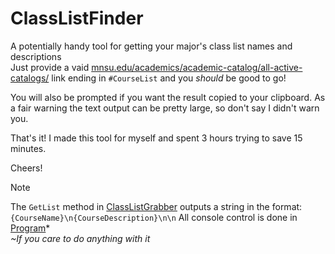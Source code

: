 # ClassListFinder
A potentially handy tool for getting your major's class list names and descriptions</br>
Just provide a vaid [mnsu.edu/academics/academic-catalog/all-active-catalogs/](mnsu.edu/academics/academic-catalog/all-active-catalogs) link ending in `#CourseList` and you _should_ be good to go!

You will also be prompted if you want the result copied to your clipboard.
As a fair warning the text output can be pretty large, so don't say I didn't warn you.

That's it! I made this tool for myself and spent 3 hours trying to save 15 minutes.

Cheers!

> [!NOTE]
> The `GetList` method in [ClassListGrabber](ClassListGrabber.cs) outputs a string in the format:</br>
> ```{CourseName}\n{CourseDescription}\n\n``` All console control is done in [Program](Program.cs)*</br>
> _~If you care to do anything with it_
